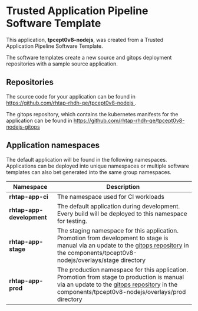# Trusted Application Pipeline Software Template

This application, **tpcept0v8-nodejs**, was created from a Trusted Application Pipeline Software Template.

The software templates create a new source and gitops deployment repositories with a sample source application. 

## Repositories

The source code for your application can be found in [https://github.com/rhtap-rhdh-qe/tpcept0v8-nodejs ](https://github.com/rhtap-rhdh-qe/tpcept0v8-nodejs ).
 
The gitops repository, which contains the kubernetes manifests for the application can be found in 
[https://github.com/rhtap-rhdh-qe/tpcept0v8-nodejs-gitops ](https://github.com/rhtap-rhdh-qe/tpcept0v8-nodejs-gitops ) 

## Application namespaces 

The default application will be found in the following namespaces. Applications can be deployed into unique namespaces or multiple software templates can also bet generated into the same group namespaces.  

|  Namespace   |  Description   |  
| -------- | -------- |
| **rhtap-app-ci** | The namespace used for CI workloads |
| **rhtap-app-development** | The default application during development. Every build will be deployed to this namespace for testing. |
| **rhtap-app-stage** | The staging namespace for this application. Promotion from development to stage is manual via an update to the [gitops repository](https://github.com/rhtap-rhdh-qe/tpcept0v8-nodejs-gitops ) in the components/tpcept0v8-nodejs/overlays/stage directory |
| **rhtap-app-prod** | The production namespace for this application. Promotion from stage to production is manual via an update to the [gitops repository](https://github.com/rhtap-rhdh-qe/tpcept0v8-nodejs-gitops ) in the components/tpcept0v8-nodejs/overlays/prod directory |